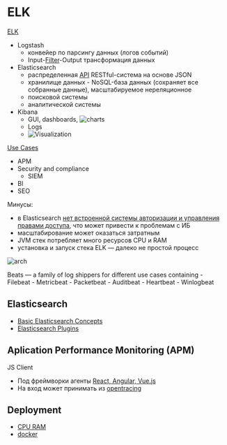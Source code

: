 # ELK 

[ELK](https://gitinsky.com/elkstack)
- Logstash 
	- конвейер по парсингу данных (логов событий) 
	- Input-[Filter](https://logz.io/blog/5-logstash-filter-plugins/)-Output трансформация данных 
- Elasticsearch
	- распределенная [API](https://www.elastic.co/guide/en/elasticsearch/reference/6.1/api-conventions.html) RESTful-система на основе JSON
	- хранилище данных - NoSQL-база данных (сохраняет все собранные данные), масштабируемое нереляционное 
	- поисковой системы
	- аналитической системы
- Kibana
	- GUI, dashboards, ![charts](https://dytvr9ot2sszz.cloudfront.net/wp-content/uploads/2021/04/fourth-elk-guide-edited.jpg)
	- Logs
	- ![Visualization](https://dytvr9ot2sszz.cloudfront.net/wp-content/uploads/2021/04/image15-edited.png)

[Use Cases](https://logz.io/learn/complete-guide-elk-stack/?utm_source=pocket_saves#common-pitfalls:~:text=guide%40logz.io-,Use%20Cases,-The%20ELK%20Stack)
- APM
- Security and compliance
	- SIEM
- BI
- SEO

Минусы:
- в Elasticsearch [нет встроенной системы авторизации и управления правами доступа](https://gitinsky.com/elkstack), что может привести к проблемам с ИБ
- масштабирование может оказаться затратным 
- JVM стек потребляет много ресурсов CPU и RAM
- установка и запуск стека ELK — далеко не простой процесс

![arch](https://dytvr9ot2sszz.cloudfront.net/wp-content/uploads/2021/04/Group-1207.jpg)

Beats — a family of log shippers for different use cases containing 
	- Filebeat
	- Metricbeat
	- Packetbeat
	- Auditbeat
	- Heartbeat
	- Winlogbeat

## Elasticsearch

- [Basic Elasticsearch Concepts](https://logz.io/learn/complete-guide-elk-stack/)
- [Elasticsearch Plugins](https://logz.io/learn/complete-guide-elk-stack/)

## Aplication Performance Monitoring (APM) 

JS Client
- Под фреймворки агенты [React, Angular, Vue.js](https://www.elastic.co/guide/en/apm/agent/rum-js/master/framework-integrations.html)
- На вход может принимать из [opentracing](https://www.elastic.co/guide/en/apm/agent/rum-js/master/opentracing.html)

## Deployment

- [CPU RAM](https://gitinsky.com/elkstack?utm_source=pocket_saves#:~:text=%D0%9F%D1%80%D0%B5%D0%B4%D0%B2%D0%B0%D1%80%D0%B8%D1%82%D0%B5%D0%BB%D1%8C%D0%BD%D1%8B%D0%B5%20%D1%82%D1%80%D0%B5%D0%B1%D0%BE%D0%B2%D0%B0%D0%BD%D0%B8%D1%8F)
- [docker](https://logz.io/blog/elk-stack-on-docker/)